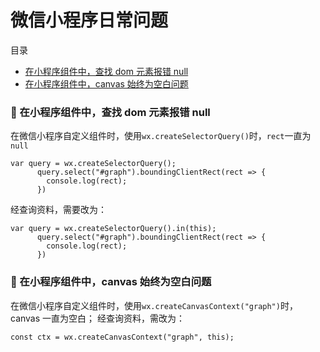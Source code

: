 # 微信小程序日常问题

<span id="top">目录</span>

- [在小程序组件中，查找 dom 元素报错 null](#1)
- [在小程序组件中，canvas 始终为空白问题](#2)

### <span id="1">:palm_tree: 在小程序组件中，查找 dom 元素报错 null </span>

在微信小程序自定义组件时，使用`wx.createSelectorQuery()`时，`rect`一直为`null`

```
var query = wx.createSelectorQuery();
      query.select("#graph").boundingClientRect(rect => {
        console.log(rect);
      })
```

经查询资料，需要改为：

```
var query = wx.createSelectorQuery().in(this);
      query.select("#graph").boundingClientRect(rect => {
        console.log(rect);
      })
```

### <span id="1">:palm_tree: 在小程序组件中，canvas 始终为空白问题 </span>

在微信小程序自定义组件时，使用`wx.createCanvasContext("graph")`时，canvas 一直为空白；
经查询资料，需改为：

```
const ctx = wx.createCanvasContext("graph", this);
```
